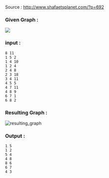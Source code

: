 Source : http://www.shafaetsplanet.com/?p=692

### Given Graph : 

![](http://www.shafaetsplanet.com/planetcoding/wp-content/uploads/2011/08/mst.png)

### input : 
```
8 11
1 5 2 
1 4 10
1 2 4
2 4 8
2 3 18
3 4 11
4 5 5
4 7 11
4 8 9
6 7 1
6 8 2

```

### Resulting Graph : 

![resulting_graph](http://www.shafaetsplanet.com/planetcoding/wp-content/uploads/2011/08/mst9.png)

### Output : 

```
1 5
1 2
5 4
4 8
8 6
6 7
4 3
```


